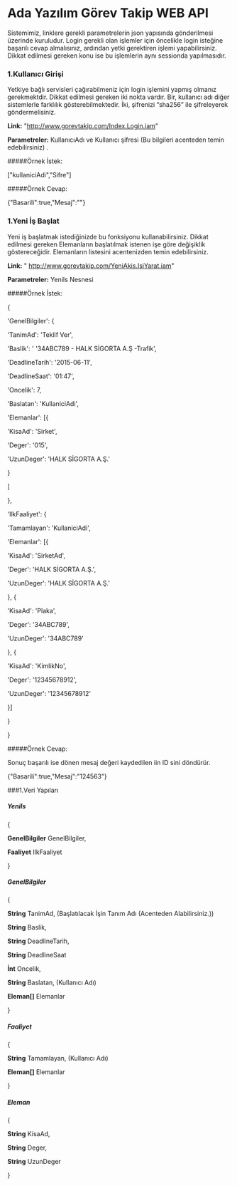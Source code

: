 # Ada Yazılım Görev Takip WEB API

Sistemimiz, linklere gerekli parametrelerin json yapısında gönderilmesi üzerinde kuruludur. Login gerekli olan işlemler için öncelikle login isteğine başarılı cevap almalısınız, ardından yetki gerektiren işlemi yapabilirsiniz. Dikkat edilmesi gereken konu ise bu işlemlerin aynı sessionda yapılmasıdır.

### 1.Kullanıcı Girişi

Yetkiye bağlı servisleri çağırabilmeniz için login işlemini yapmış olmanız gerekmektdir. Dikkat edilmesi gereken iki nokta vardır. Bir, kullanıcı adı diğer sistemlerle farklılık gösterebilmektedir. İki, şifrenizi “sha256” ile şifreleyerek göndermelisiniz.

**Link:** "http://www.gorevtakip.com/Index.Login.iam"

**Parametreler:** KullanıcıAdı ve Kullanıcı şifresi (Bu bilgileri acenteden temin edebilirsiniz) .

#####Örnek İstek:

["kullaniciAdi","Sifre"]

#####Örnek Cevap:

{"Basarili":true,"Mesaj":""}

### 1.Yeni İş Başlat

Yeni iş başlatmak istediğinizde bu fonksiyonu kullanabilirsiniz. Dikkat edilmesi gereken Elemanların başlatılmak istenen işe göre değişiklik göstereceğidir. Elemanların listesini acentenizden temin edebilirsiniz.

**Link:** " http://www.gorevtakip.com/YeniAkis.IsiYarat.iam"

**Parametreler:** YeniIs Nesnesi

#####Örnek İstek:

{

'GenelBilgiler': {

'TanimAd': 'Teklif Ver',

'Baslik': ' '34ABC789 - HALK SİGORTA A.Ş -Trafik',

'DeadlineTarih': '2015-06-11',

'DeadlineSaat': '01:47',

'Oncelik': 7,

'Baslatan': 'KullaniciAdi',

'Elemanlar': [{

'KisaAd': 'Sirket',

'Deger': '015',

'UzunDeger': 'HALK SİGORTA A.Ş.'

}

]

},

'IlkFaaliyet': {

'Tamamlayan': 'KullaniciAdi',

'Elemanlar': [{

'KisaAd': 'SirketAd',

'Deger': 'HALK SİGORTA A.Ş.',

'UzunDeger': 'HALK SİGORTA A.Ş.'

}, {

'KisaAd': 'Plaka',

'Deger': '34ABC789',

'UzunDeger': '34ABC789'

}, {

'KisaAd': 'KimlikNo',

'Deger': '12345678912',

'UzunDeger': '12345678912'

}]

}

}

#####Örnek Cevap:

Sonuç başarılı ise dönen mesaj değeri kaydedilen iin ID sini döndürür.

{"Basarili":true,"Mesaj":"124563"}

###1.Veri Yapıları

##### YeniIs

{

**GenelBilgiler** GenelBilgiler,

**Faaliyet** IlkFaaliyet

}

##### GenelBilgiler

{

**String** TanimAd, (Başlatılacak İşin Tanım Adı (Acenteden Alabilirsiniz.))

**String** Baslik,

**String** DeadlineTarih,

**String** DeadlineSaat

**İnt** Oncelik,

**String** Baslatan, (Kullanıcı Adı)

**Eleman[]** Elemanlar

}

##### Faaliyet

{

**String** Tamamlayan, (Kullanıcı Adı)

**Eleman[]** Elemanlar

}

##### Eleman

{

**String** KisaAd,

**String** Deger,

**String** UzunDeger

}